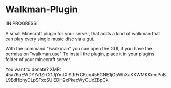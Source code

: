 # Walkman-Plugin
!IN PROGRESS!

A small Minecraft plugin for your server, that adds a kind of walkman that can play every single music disc via a gui.

With the command "/walkman" you can open the GUI, if you have the permission "walkman.use"
To install the plugin, place it in your plugins folder of your minecraft server.

You want to donate?
XMR: 45a76aEWDYYa1ZrCGJjYmtXiStRFrCKcq456GNE1jG5WhXaKKWMKKmoPoBL9EdHbhyDLpSTxcSUiEDH2xPkecWyCUxZBpCk
